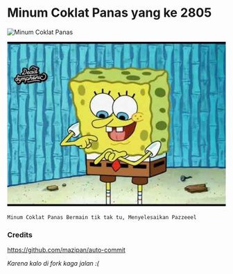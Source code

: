 # Minum Coklat Panas yang ke 2805

![Minum Coklat Panas](https://github.com/pedox/minum-coklat-panas/workflows/Minum%20Coklat%20Panas/badge.svg?branch=master)

![](/25-image_1553519599_5c98d3ef0f131.jpg)

```
Minum Coklat Panas Bermain tik tak tu, Menyelesaikan Pazzeeel
```


### Credits

https://github.com/mazipan/auto-commit

*Karena kalo di fork kaga jalan :(*
